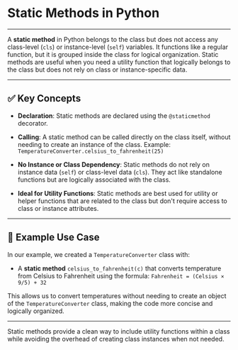 # Static Methods in Python

---

A **static method** in Python belongs to the class but does not access any class-level (`cls`) or instance-level (`self`) variables. It functions like a regular function, but it is grouped inside the class for logical organization. Static methods are useful when you need a utility function that logically belongs to the class but does not rely on class or instance-specific data.

---

## ✅ Key Concepts

* **Declaration**:
  Static methods are declared using the `@staticmethod` decorator.

* **Calling**:
  A static method can be called directly on the class itself, without needing to create an instance of the class.
  Example: `TemperatureConverter.celsius_to_fahrenheit(25)`

* **No Instance or Class Dependency**:
  Static methods do not rely on instance data (`self`) or class-level data (`cls`). They act like standalone functions but are logically associated with the class.

* **Ideal for Utility Functions**:
  Static methods are best used for utility or helper functions that are related to the class but don't require access to class or instance attributes.

---

## 🧪 Example Use Case

In our example, we created a `TemperatureConverter` class with:

* A **static method** `celsius_to_fahrenheit(c)` that converts temperature from Celsius to Fahrenheit using the formula:
  `Fahrenheit = (Celsius × 9/5) + 32`

This allows us to convert temperatures without needing to create an object of the `TemperatureConverter` class, making the code more concise and logically organized.

---

Static methods provide a clean way to include utility functions within a class while avoiding the overhead of creating class instances when not needed.
